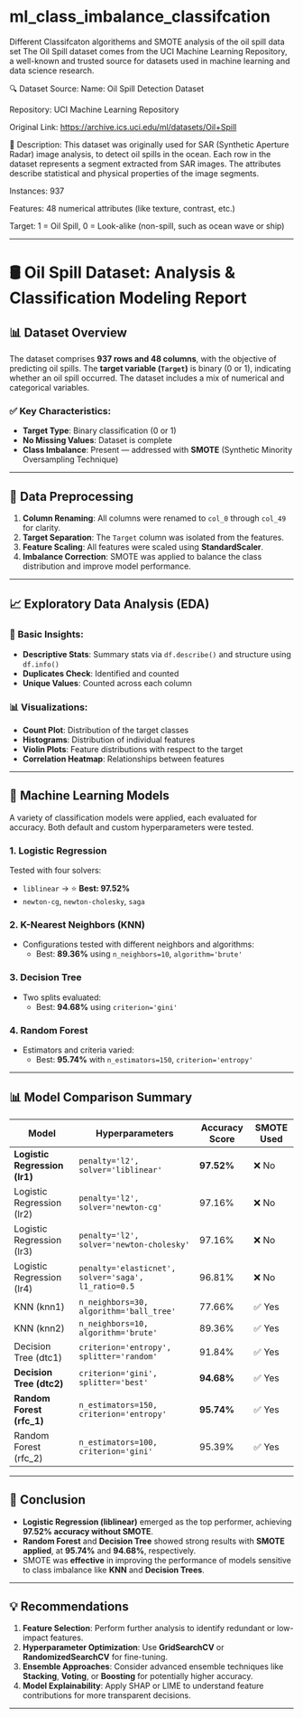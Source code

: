 # ml_class_imbalance_classifcation
Different Classifcaton algorithems and SMOTE analysis of the oil spill data set 
The Oil Spill dataset comes from the UCI Machine Learning Repository, a well-known and trusted source for datasets used in machine learning and data science research.

🔍 Dataset Source:
Name: Oil Spill Detection Dataset

Repository: UCI Machine Learning Repository

Original Link: https://archive.ics.uci.edu/ml/datasets/Oil+Spill

📄 Description:
This dataset was originally used for SAR (Synthetic Aperture Radar) image analysis, to detect oil spills in the ocean. Each row in the dataset represents a segment extracted from SAR images. The attributes describe statistical and physical properties of the image segments.

Instances: 937

Features: 48 numerical attributes (like texture, contrast, etc.)

Target: 1 = Oil Spill, 0 = Look-alike (non-spill, such as ocean wave or ship)

---

# 🛢️ Oil Spill Dataset: Analysis & Classification Modeling Report

## 📊 Dataset Overview

The dataset comprises **937 rows and 48 columns**, with the objective of predicting oil spills. The **target variable (`Target`)** is binary (0 or 1), indicating whether an oil spill occurred. The dataset includes a mix of numerical and categorical variables.

### ✅ Key Characteristics:
- **Target Type**: Binary classification (0 or 1)
- **No Missing Values**: Dataset is complete
- **Class Imbalance**: Present — addressed with **SMOTE** (Synthetic Minority Oversampling Technique)

---

## 🧹 Data Preprocessing

1. **Column Renaming**: All columns were renamed to `col_0` through `col_49` for clarity.
2. **Target Separation**: The `Target` column was isolated from the features.
3. **Feature Scaling**: All features were scaled using **StandardScaler**.
4. **Imbalance Correction**: SMOTE was applied to balance the class distribution and improve model performance.

---

## 📈 Exploratory Data Analysis (EDA)

### 🧮 Basic Insights:
- **Descriptive Stats**: Summary stats via `df.describe()` and structure using `df.info()`
- **Duplicates Check**: Identified and counted
- **Unique Values**: Counted across each column

### 📊 Visualizations:
- **Count Plot**: Distribution of the target classes
- **Histograms**: Distribution of individual features
- **Violin Plots**: Feature distributions with respect to the target
- **Correlation Heatmap**: Relationships between features

---

## 🤖 Machine Learning Models

A variety of classification models were applied, each evaluated for accuracy. Both default and custom hyperparameters were tested.

### 1. **Logistic Regression**
Tested with four solvers:
- `liblinear` → ⭐ **Best: 97.52%**
- `newton-cg`, `newton-cholesky`, `saga`

### 2. **K-Nearest Neighbors (KNN)**
- Configurations tested with different neighbors and algorithms:
  - Best: **89.36%** using `n_neighbors=10`, `algorithm='brute'`

### 3. **Decision Tree**
- Two splits evaluated:
  - Best: **94.68%** using `criterion='gini'`

### 4. **Random Forest**
- Estimators and criteria varied:
  - Best: **95.74%** with `n_estimators=150`, `criterion='entropy'`

---

## 📊 Model Comparison Summary

| Model                        | Hyperparameters                                                              | Accuracy Score | SMOTE Used |
|-----------------------------|------------------------------------------------------------------------------|----------------|------------|
| **Logistic Regression (lr1)** | `penalty='l2', solver='liblinear'`                                           | **97.52%**     | ❌ No       |
| Logistic Regression (lr2)   | `penalty='l2', solver='newton-cg'`                                          | 97.16%         | ❌ No       |
| Logistic Regression (lr3)   | `penalty='l2', solver='newton-cholesky'`                                    | 97.16%         | ❌ No       |
| Logistic Regression (lr4)   | `penalty='elasticnet', solver='saga', l1_ratio=0.5`                          | 96.81%         | ❌ No       |
| KNN (knn1)                  | `n_neighbors=30, algorithm='ball_tree'`                                     | 77.66%         | ✅ Yes      |
| KNN (knn2)                  | `n_neighbors=10, algorithm='brute'`                                         | 89.36%         | ✅ Yes      |
| Decision Tree (dtc1)        | `criterion='entropy', splitter='random'`                                    | 91.84%         | ✅ Yes      |
| **Decision Tree (dtc2)**     | `criterion='gini', splitter='best'`                                         | **94.68%**     | ✅ Yes      |
| **Random Forest (rfc_1)**    | `n_estimators=150, criterion='entropy'`                                     | **95.74%**     | ✅ Yes      |
| Random Forest (rfc_2)       | `n_estimators=100, criterion='gini'`                                        | 95.39%         | ✅ Yes      |

---

## 🧾 Conclusion

- **Logistic Regression (liblinear)** emerged as the top performer, achieving **97.52% accuracy without SMOTE**.
- **Random Forest** and **Decision Tree** showed strong results with **SMOTE applied**, at **95.74%** and **94.68%**, respectively.
- SMOTE was **effective** in improving the performance of models sensitive to class imbalance like **KNN** and **Decision Trees**.

---

## 💡 Recommendations

1. **Feature Selection**: Perform further analysis to identify redundant or low-impact features.
2. **Hyperparameter Optimization**: Use **GridSearchCV** or **RandomizedSearchCV** for fine-tuning.
3. **Ensemble Approaches**: Consider advanced ensemble techniques like **Stacking**, **Voting**, or **Boosting** for potentially higher accuracy.
4. **Model Explainability**: Apply SHAP or LIME to understand feature contributions for more transparent decisions.

---
